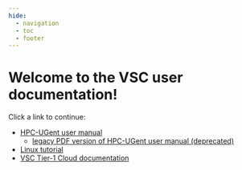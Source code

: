```yaml
---
hide:
  - navigation
  - toc
  - footer
---
```


# Welcome to the VSC user documentation!

Click a link to continue:

* [HPC-UGent user manual](./HPC/Gent)
    * [legacy PDF version of HPC-UGent user manual (deprecated)](./pdf)
* [Linux tutorial](./linux-tutorial)
* [VSC Tier-1 Cloud documentation](./cloud)
